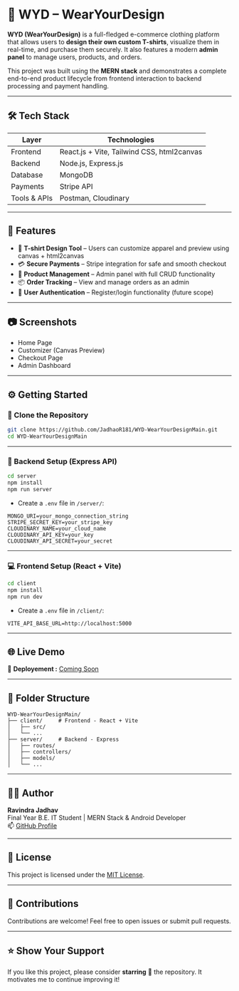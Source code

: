 
# 👕 WYD – WearYourDesign

**WYD (WearYourDesign)** is a full-fledged e-commerce clothing platform that allows users to **design their own custom T-shirts**, visualize them in real-time, and purchase them securely. It also features a modern **admin panel** to manage users, products, and orders.

This project was built using the **MERN stack** and demonstrates a complete end-to-end product lifecycle from frontend interaction to backend processing and payment handling.

---

## 🛠️ Tech Stack

| Layer       | Technologies                               |
|-------------|---------------------------------------------|
| Frontend    | React.js + Vite, Tailwind CSS, html2canvas |
| Backend     | Node.js, Express.js                        |
| Database    | MongoDB                                    |
| Payments    | Stripe API                                 |
| Tools & APIs| Postman, Cloudinary                        |

---

## 🚀 Features

- 🎨 **T-shirt Design Tool** – Users can customize apparel and preview using canvas + html2canvas
- 💳 **Secure Payments** – Stripe integration for safe and smooth checkout
- 🧾 **Product Management** – Admin panel with full CRUD functionality
- 📦 **Order Tracking** – View and manage orders as an admin
- 👤 **User Authentication** – Register/login functionality (future scope)

---

## 📷 Screenshots


- Home Page  
- Customizer (Canvas Preview)  
- Checkout Page  
- Admin Dashboard  

---

## ⚙️ Getting Started

### 📁 Clone the Repository

```bash
git clone https://github.com/JadhaoR181/WYD-WearYourDesignMain.git
cd WYD-WearYourDesignMain
```

---

### 🔌 Backend Setup (Express API)

```bash
cd server
npm install
npm run server
```

- Create a `.env` file in `/server/`:

```env
MONGO_URI=your_mongo_connection_string
STRIPE_SECRET_KEY=your_stripe_key
CLOUDINARY_NAME=your_cloud_name
CLOUDINARY_API_KEY=your_key
CLOUDINARY_API_SECRET=your_secret
```

---

### 💻 Frontend Setup (React + Vite)

```bash
cd client
npm install
npm run dev
```

- Create a `.env` file in `/client/`:

```env
VITE_API_BASE_URL=http://localhost:5000
```

---

## 🌐 Live Demo

🚀 **Deployement :** [Coming Soon](#)

---

## 📁 Folder Structure

```
WYD-WearYourDesignMain/
├── client/     # Frontend - React + Vite
│   ├── src/
│   └── ...
├── server/     # Backend - Express
│   ├── routes/
│   ├── controllers/
│   ├── models/
│   └── ...
```

---

## 🧑‍💻 Author

**Ravindra Jadhav**  
Final Year B.E. IT Student | MERN Stack & Android Developer  
📫 [GitHub Profile](https://github.com/JadhaoR181)

---

## 📄 License

This project is licensed under the [MIT License](LICENSE).

---

## 🙌 Contributions

Contributions are welcome! Feel free to open issues or submit pull requests.

---

## ⭐️ Show Your Support

If you like this project, please consider **starring** 🌟 the repository. It motivates me to continue improving it!

